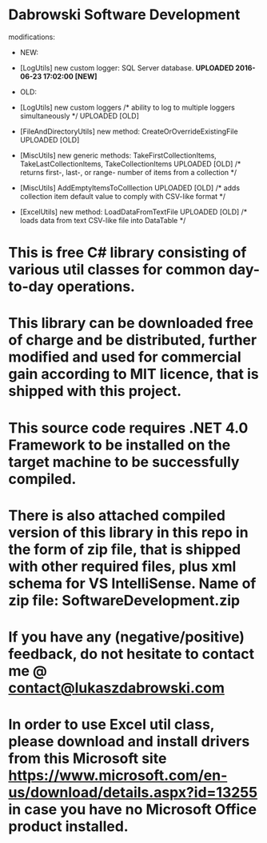 # Dabrowski Software Development
modifications:
- NEW:
 - [LogUtils] new custom logger: SQL Server database. <strong>UPLOADED 2016-06-23 17:02:00 [NEW]</strong>
 
- OLD:
 - [LogUtils] new custom loggers /* ability to log to multiple loggers simultaneously */ UPLOADED [OLD]
 - [FileAndDirectoryUtils] new method: CreateOrOverrideExistingFile UPLOADED [OLD]
 - [MiscUtils] new generic methods: TakeFirstCollectionItems, TakeLastCollectionItems, TakeCollectionItems UPLOADED [OLD] /* returns first-, last-, or range- number of items from a collection */
 - [MiscUtils] AddEmptyItemsToColllection UPLOADED [OLD] /* adds collection item default value to comply with CSV-like format */
 - [ExcelUtils] new method: LoadDataFromTextFile UPLOADED [OLD] /* loads data from text CSV-like file into DataTable */


# This is free C# library consisting of various util classes for common day-to-day operations.

# This library can be downloaded free of charge and be distributed, further modified and used for commercial gain according to MIT licence, that is shipped with this project.
  
# This source code requires .NET 4.0 Framework to be installed on the target machine to be successfully compiled.

# There is also attached compiled version of this library in this repo in the form of zip file, that is shipped with other required files, plus xml schema for VS IntelliSense. Name of zip file: SoftwareDevelopment.zip

# If you have any (negative/positive) feedback, do not hesitate to contact me @ contact@lukaszdabrowski.com

# In order to use Excel util class, please download and install drivers from this Microsoft site https://www.microsoft.com/en-us/download/details.aspx?id=13255 in case you have no Microsoft Office product installed.

